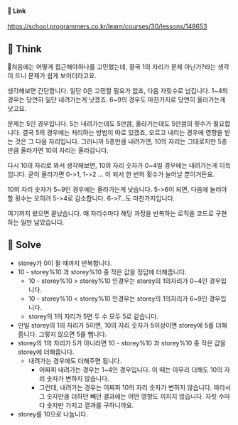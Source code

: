 #### 🔗 Link

﻿https://school.programmers.co.kr/learn/courses/30/lessons/148653

## 🤔 Think
 처음에는 어떻게 접근해야하나를 고민했는데, 결국 1의 자리가 문제 아닌가?라는 생각이 드니 문제가 쉽게 보이더라고요.

 생각해보면 간단합니다. 일단 0은 고민할 필요가 없죠, 다음 자릿수로 넘깁니다. 1~4의 경우는 당연히 일단 내려가는게 낫겠죠. 6~9의 경우도 마찬가지로 당연히 올라가는게 낫고요.

 문제는 5인 경우입니다. 5는 내려가는데도 5만큼, 올라가는데도 5만큼의 횟수가 필요합니다. 결국 5의 경우에는 처리하는 방법이 따로 있겠죠, 오르고 내리는 경우에 영향을 받는 것은 그 다음 자리입니다. 그러니까 5층만큼 내려가면, 10의 자리는 그대로지만 5층만큼 올라가면 10의 자리는 올라갑니다.

 다시 10의 자리로 와서 생각해보면, 10의 자리 숫자가 0~4일 경우에는 내려가는게 이득입니다. 굳이 올라가면 0->1, 1->2 ... 이 되서 한 번의 횟수가 늘어날 뿐이거든요.

 10의 자리 숫자가 5~9인 경우에는 올라가는게 낫습니다. 5->6이 되면, 다음에 눌러야 할 횟수는 오히려 5->4로 감소합니다. 6->7...도 마찬가지입니다.

 여기까지 왔으면 끝났습니다. 매 자리수마다 해당 과정을 반복하는 로직을 코드로 구현하는 일만 남았습니다.

## 🔎 Solve
- storey가 0이 될 때까지 반복합니다.
- 10 - storey%10 과 storey%10 중 작은 값을 정답에 더해줍니다.
  - 10 - storey%10 > storey%10 인경우는 storey의 1의자리가 0~4인 경우입니다.
  - 10 - storey%10 < storey%10 인경우는 storey의 1의자리가 6~9인 경우입니다.
  - storey의 1의 자리가 5면 두 수 모두 5로 같습니다.
- 만일 storey의 1의 자리가 5이면, 10의 자리 숫자가 5이상이면 storey에 5를 더해줍니다. 그렇지 않으면 5를 뺍니다.
- storey의 1의 자리가 5가 아니라면 10 - storey%10 과 storey%10 중 작은 값을 storey에 더해줍니다.
  - 내려가는 경우에도 더해주면 됩니다.
    - 어짜피 내려가는 경우는 1~4인 경우입니다. 이 때는 아무리 더해도 10의 자리 숫자가 변하지 않습니다. 
    - 그런데, 내려가는 경우는 어짜피 10의 자리 숫자가 변하지 않습니다. 따라서 그 숫자만큼 더하던 빼던 결과에는 어떤 영향도 끼치지 않습니다. 자릿 수마다 숫자만 가지고 결과를 구하니까요.
- storey를 10으로 나눕니다.
